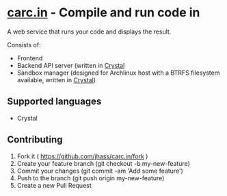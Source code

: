 # [carc.in](http://carc.in) - Compile and run code in

A web service that runs your code and displays the result.

Consists of:

* Frontend
* Backend API server (written in [Crystal](http://crystal-lang.org)
* Sandbox manager (designed for Archlinux host with a BTRFS filesystem available, written in [Crystal](http://crystal-lang.org))

## Supported languages

* Crystal

## Contributing

1. Fork it ( https://github.com/jhass/carc.in/fork )
2. Create your feature branch (git checkout -b my-new-feature)
3. Commit your changes (git commit -am 'Add some feature')
4. Push to the branch (git push origin my-new-feature)
5. Create a new Pull Request
